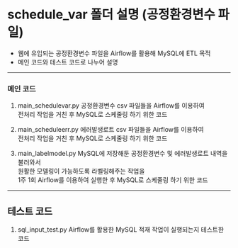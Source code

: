 # schedule_var 폴더 설명 (공정환경변수 파일)
- 웹에 유입되는 공정환경변수 파일을 Airflow를 활용해 MySQL에 ETL 목적
- 메인 코드와 테스트 코드로 나누어 설명

---

### 메인 코드
1. main_schedulevar.py
    공정환경변수 csv 파일들을 Airflow를 이용하여
    <br>
    전처리 작업을 거친 후 MySQL로 스케줄링 하기 위한 코드

2. main_scheduleerr.py
    에러발생로트 csv 파일들을 Airflow를 이용하여
    <br>
    전처리 작업을 거친 후 MySQL로 스케줄링 하기 위한 코드

3. main_labelmodel.py
    MySQL에 저장해둔 공정환경변수 및 에러발생로트 내역을 불러와서
    <br>
    원활한 모델링이 가능하도록 라벨링해주는 작업을
    <br>
    1주 1회 Airflow를 이용하여 실행한 후 MySQL로 스케줄링 하기 위한 코드

---

## 테스트 코드
1. sql_input_test.py
    Airflow를 활용한 MySQL 적재 작업이 실행되는지 테스트한 코드